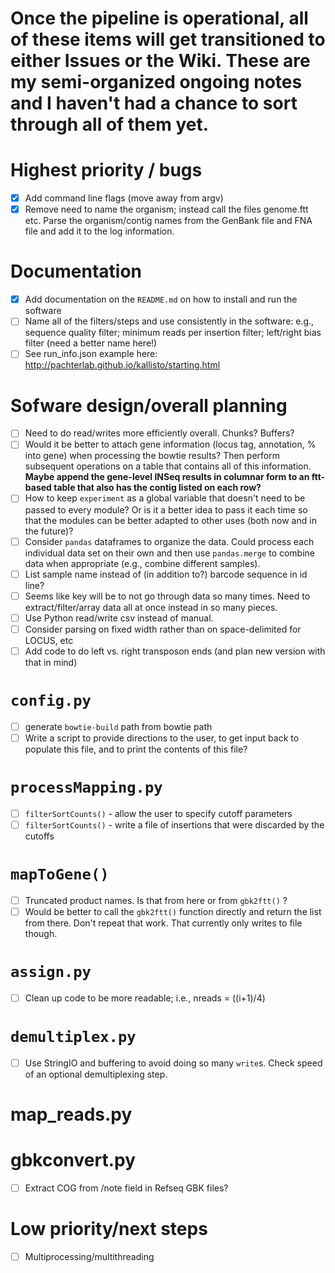 # Once the pipeline is operational, all of these items will get transitioned to either Issues or the Wiki. These are my semi-organized ongoing notes and I haven't had a chance to sort through all of them yet.

# Highest priority / bugs
- [x] Add command line flags (move away from argv)
- [x] Remove need to name the organism; instead call the files genome.ftt etc. Parse the organism/contig names from the GenBank file and FNA file and add it to the log information.

# Documentation
- [x] Add documentation on the `README.md` on how to install and run the software
- [ ] Name all of the filters/steps and use consistently in the software: e.g., sequence quality filter; minimum reads per insertion filter; left/right bias filter (need a better name here!)
- [ ] See run_info.json example here: http://pachterlab.github.io/kallisto/starting.html

# Sofware design/overall planning
- [ ] Need to do read/writes more efficiently overall. Chunks? Buffers?
- [ ] Would it be better to attach gene information (locus tag, annotation, % into gene) when processing the bowtie results? Then perform subsequent operations on a table that contains all of this information. **Maybe append the gene-level INSeq results in columnar form to an ftt-based table that also has the contig listed on each row?**
- [ ] How to keep `experiment` as a global variable that doesn't need to be passed to every module? Or is it a better idea to pass it each time so that the modules can be better adapted to other uses (both now and in the future)?
- [ ] Consider `pandas` dataframes to organize the data. Could process each individual data set on their own and then use `pandas.merge` to combine data when appropriate (e.g., combine different samples).
- [ ] List sample name instead of (in addition to?) barcode sequence in id line?
- [ ] Seems like key will be to not go through data so many times. Need to extract/filter/array data all at once instead in so many pieces.
- [ ] Use Python read/write csv instead of manual.
- [ ] Consider parsing on fixed width rather than on space-delimited for LOCUS, etc
- [ ] Add code to do left vs. right transposon ends (and plan new version with that in mind)

# `config.py`
- [ ] generate `bowtie-build` path from bowtie path
- [ ] Write a script to provide directions to the user, to get input back to populate this file, and to print the contents of this file?

# `processMapping.py`
- [ ] `filterSortCounts()` - allow the user to specify cutoff parameters
- [ ] `filterSortCounts()` - write a file of insertions that were discarded by the cutoffs

# `mapToGene()`
- [ ] Truncated product names. Is that from here or from `gbk2ftt()` ?
- [ ] Would be better to call the `gbk2ftt()` function directly and return the list from there. Don't repeat that work. That currently only writes to file though.

# `assign.py`
- [ ] Clean up code to be more readable; i.e., nreads = ((i+1)/4)

# `demultiplex.py`
- [ ] Use StringIO and buffering to avoid doing so many `write`s. Check speed of an optional demultiplexing step.

# map_reads.py

# gbkconvert.py
- [ ] Extract COG from /note field in Refseq GBK files?

# Low priority/next steps
- [ ] Multiprocessing/multithreading
